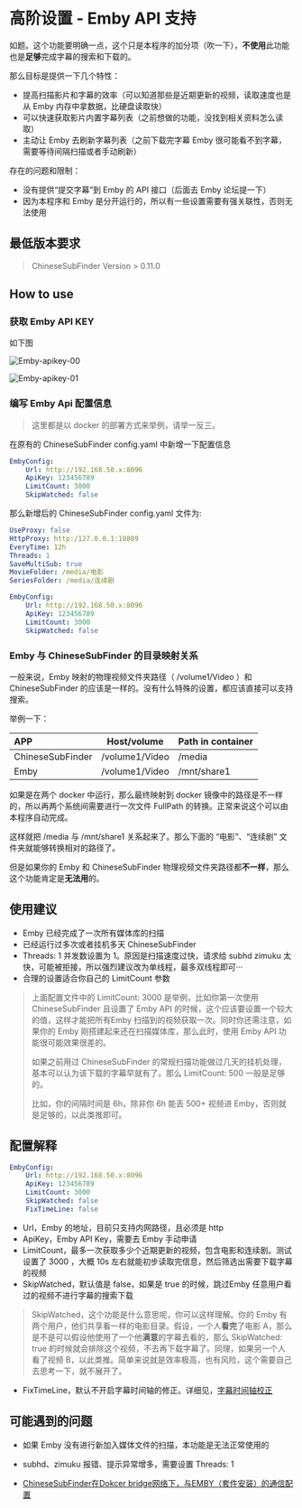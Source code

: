 # 高阶设置 - Emby API 支持

如题。这个功能要明确一点，这个只是本程序的加分项（吹一下），**不使用**此功能也是**足够**完成字幕的搜索和下载的。

那么目标是提供一下几个特性：

* 提高扫描影片和字幕的效率（可以知道那些是近期更新的视频，读取速度也是从 Emby 内存中拿数据，比硬盘读取快）
* 可以快速获取影片内置字幕列表（之前想做的功能，没找到相关资料怎么读取）
* 主动让 Emby 去刷新字幕列表（之前下载完字幕 Emby 很可能看不到字幕，需要等待间隔扫描或者手动刷新）

存在的问题和限制：

* 没有提供“提交字幕”到 Emby 的 API 接口（后面去 Emby 论坛提一下）
* 因为本程序和 Emby 是分开运行的，所以有一些设置需要有强关联性，否则无法使用

## 最低版本要求

> ChineseSubFinder Version > 0.11.0

## How to use

### 获取 Emby API KEY

如下图

![Emby-apikey-00](pics/Emby-apikey-00.png)

![Emby-apikey-01](pics/Emby-apikey-01.png)

### 编写 Emby Api 配置信息

> 这里都是以 docker 的部署方式来举例，请举一反三。

在原有的 ChineseSubFinder  config.yaml 中新增一下配置信息

```yaml
EmbyConfig:
    Url: http://192.168.50.x:8096
    ApiKey: 123456789
    LimitCount: 3000
    SkipWatched: false
```

那么新增后的 ChineseSubFinder  config.yaml 文件为:

```yaml
UseProxy: false
HttpProxy: http:/127.0.0.1:10809
EveryTime: 12h
Threads: 1
SaveMultiSub: true
MovieFolder: /media/电影
SeriesFolder: /media/连续剧

EmbyConfig:
    Url: http://192.168.50.x:8096
    ApiKey: 123456789
    LimitCount: 3000
    SkipWatched: false
```

### Emby 与 ChineseSubFinder 的目录映射关系

一般来说，Emby 映射的物理视频文件夹路径（ /volume1/Video ）和 ChineseSubFinder 的应该是一样的。没有什么特殊的设置，都应该直接可以支持搜索。

举例一下：

| APP              | Host/volume    | Path in container |
| :--------------- | -------------- | ----------------- |
| ChineseSubFinder | /volume1/Video | /media            |
| Emby             | /volume1/Video | /mnt/share1       |

如果是在两个 docker 中运行，那么最终映射到 docker 镜像中的路径是不一样的，所以再两个系统间需要进行一次文件 FullPath 的转换。正常来说这个可以由本程序自动完成。

这样就把 /media 与 /mnt/share1 关系起来了。那么下面的 “电影”、“连续剧” 文件夹就能够转换相对的路径了。

但是如果你的 Emby 和 ChineseSubFinder 物理视频文件夹路径都**不一样**，那么这个功能肯定是**无法用**的。

## 使用建议

* Emby 已经完成了一次所有媒体库的扫描
* 已经运行过多次或者挂机多天 ChineseSubFinder
* Threads: 1 并发数设置为 1。原因是扫描速度过快，请求给 subhd zimuku 太快，可能被拒接，所以强烈建议改为单线程，最多双线程即可···
* 合理的设置适合你自己的 LimitCount 参数

> 上面配置文件中的 LimitCount: 3000 是举例，比如你第一次使用 ChineseSubFinder 且设置了 Emby API 的时候，这个应该要设置一个较大的值，这样才能把所有Emby 扫描到的视频获取一次。同时你还需注意，如果你的 Emby 刚搭建起来还在扫描媒体库，那么此时，使用 Emby API 功能很可能效果很差的。
>
> 如果之前用过 ChineseSubFinder 的常规扫描功能做过几天的挂机处理，基本可以认为该下载的字幕早就有了。那么 LimitCount: 500 一般是足够的。
>
> 比如，你的间隔时间是 6h，除非你 6h 能丢 500+ 视频进 Emby，否则就是足够的，以此类推即可。

## 配置解释

```yaml
EmbyConfig:
    Url: http://192.168.50.x:8096
    ApiKey: 123456789
    LimitCount: 3000
    SkipWatched: false
    FixTimeLine: false
```

* Url，Emby 的地址，目前只支持内网路径，且必须是 http
* ApiKey，Emby API Key，需要去 Emby 手动申请
* LimitCount，最多一次获取多少个近期更新的视频，包含电影和连续剧。测试设置了 3000 ，大概 10s 左右就能初步读取完信息，然后筛选出需要下载字幕的视频
* SkipWatched，默认值是 false，如果是 true 的时候，跳过Emby 任意用户看过的视频不进行字幕的搜索下载

> SkipWatched，这个功能是什么意思呢，你可以这样理解。你的 Emby 有两个用户，他们共享看一样的电影目录。假设，一个人**看完**了电影 A，那么是不是可以假设他使用了一个他**满意**的字幕去看的，那么 SkipWatched: true 的时候就会排除这个视频，不去再下载字幕了。同理，如果另一个人看了视频 B，以此类推。简单来说就是效率极高，也有风险，这个需要自己去思考一下，就不展开了。

* FixTimeLine，默认不开启字幕时间轴的修正。详细见，[字幕时间轴校正](https://github.com/allanpk716/ChineseSubFinder/blob/docs/DesignFile/%E5%AD%97%E5%B9%95%E6%97%B6%E9%97%B4%E8%BD%B4%E6%A0%A1%E6%AD%A3.md)

## 可能遇到的问题

* 如果 Emby 没有进行新加入媒体文件的扫描，本功能是无法正常使用的

* subhd、zimuku 报错、提示异常增多，需要设置 Threads: 1

* [ChineseSubFinder在Dokcer bridge网络下，与EMBY（套件安装）的通信配置](https://github.com/allanpk716/ChineseSubFinder/issues/75)